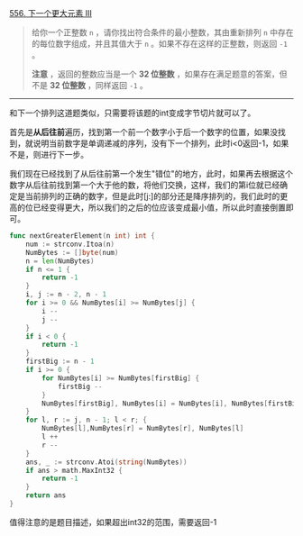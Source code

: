 [556. 下一个更大元素 III](https://leetcode.cn/problems/next-greater-element-iii/)

> 给你一个正整数 `n` ，请你找出符合条件的最小整数，其由重新排列 `n` 中存在的每位数字组成，并且其值大于 `n` 。如果不存在这样的正整数，则返回 `-1` 。
>
> **注意** ，返回的整数应当是一个 **32 位整数** ，如果存在满足题意的答案，但不是 **32 位整数** ，同样返回 `-1` 。

---

和下一个排列这道题类似，只需要将该题的int变成字节切片就可以了。

首先是**从后往前**遍历，找到第一个前一个数字小于后一个数字的位置，如果没找到，就说明当前数字是单调递减的序列，没有下一个排列，此时i<0返回-1，如果不是，则进行下一步。

我们现在已经找到了从后往前第一个发生"错位"的地方，此时，如果再去根据这个数字从后往前找到第一个大于他的数，将他们交换，这样，我们的第i位就已经确定是当前排列的正确的数字，但是此时[j:]的部分还是降序排列的，我们此时的更高的位已经变得更大，所以我们的之后的位应该变成最小值，所以此时直接倒置即可。

```go
func nextGreaterElement(n int) int {
    num := strconv.Itoa(n)
    NumBytes := []byte(num)
    n = len(NumBytes)
    if n <= 1 {
        return -1
    }
    i, j := n - 2, n - 1
    for i >= 0 && NumBytes[i] >= NumBytes[j] {
        i --
        j --
    }
    if i < 0 {
        return -1
    }
    firstBig := n - 1
    if i >= 0 {
        for NumBytes[i] >= NumBytes[firstBig] {
            firstBig --
        }
        NumBytes[firstBig], NumBytes[i] = NumBytes[i], NumBytes[firstBig]
    }
    for l, r := j, n - 1; l < r; {
        NumBytes[l],NumBytes[r] = NumBytes[r], NumBytes[l]
        l ++
        r --
    }
    ans, _ := strconv.Atoi(string(NumBytes))
    if ans > math.MaxInt32 {
        return -1
    }
    return ans
}
```

值得注意的是题目描述，如果超出int32的范围，需要返回-1